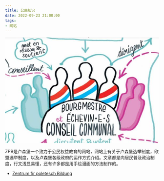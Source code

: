 ```yaml
---
title: 公民知识
date: 2022-09-23 21:00:00
tags: 
- 网站
---
```


![](/images/202209232100.jpg)

ZPB是卢森堡一个致力于公民权益教育的网站，网站上有关于卢森堡选举制度，欧盟选举制度，以及卢森堡各级政府的运作方式介绍。文章都是向居民普及政治制度，行文浅显易懂，还有许多都是用手绘漫画的方法制作的。

- [Zentrum fir poletesch Bildung](https://zpb.lu/)
